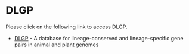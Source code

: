 # DLGP

Please click on the following link to access DLGP.

* [DLGP](http://ec2-52-34-135-204.us-west-2.compute.amazonaws.com/DLGP/) - A database for lineage-conserved and lineage-specific gene pairs in animal and plant genomes



